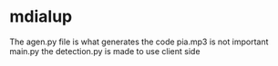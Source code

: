 # mdialup
The agen.py file is what generates the code
pia.mp3 is not important
main.py
the detection.py is made to use client side
